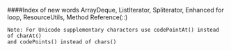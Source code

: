 ####Index of new words
ArrayDeque, ListIterator, Spliterator, Enhanced for loop, ResourceUtils, Method Reference(::)

    Note: For Unicode supplementary characters use codePointAt() instead of charAt()
    and codePoints() instead of chars()
    
 